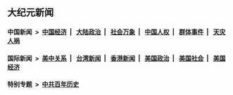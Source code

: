## 大纪元新闻

#### 中国新闻 &nbsp;>&nbsp; [中国经济](indexes/ncid283/README.md?01060445) &nbsp;| &nbsp; [大陆政治](indexes/ncid277/README.md?01060445) &nbsp;| &nbsp; [社会万象](indexes/ncid282/README.md?01060445) &nbsp;| &nbsp; [中国人权](indexes/ncid278/README.md?01060445) &nbsp;| &nbsp; [群体事件](indexes/ncid279/README.md?01060445) &nbsp;| &nbsp; [天灾人祸](indexes/ncid280/README.md?01060445)

#### 国际新闻 &nbsp;>&nbsp; [美中关系](indexes/nf1412576/README.md?01060445) &nbsp;| &nbsp; [台湾新闻](indexes/ncid1349361/README.md?01060445) &nbsp;| &nbsp; [香港新闻](indexes/ncid1349362/README.md?01060445) &nbsp;| &nbsp; [美国政治](indexes/ncid1078159/README.md?01060445) &nbsp;| &nbsp; [美国社会](indexes/ncid1078160/README.md?01060445) &nbsp;| &nbsp; [美国经济](indexes/ncid1078158/README.md?01060445)

#### 特别专题 &nbsp;>&nbsp; [中共百年历史](https://github.com/epoch-news/epoch-special/blob/master/README.md?01060445)  
